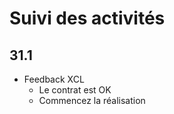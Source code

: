 # Suivi des activités

## 31.1

- Feedback XCL
    - Le contrat est OK
    - Commencez la réalisation

